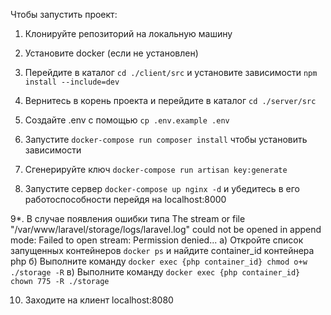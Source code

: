 Чтобы запустить проект:

1. Клонируйте репозиторий на локальную машину

2. Установите docker (если не установлен)

3. Перейдите в каталог `cd ./client/src` и установите зависимости `npm install --include=dev`

4. Вернитесь в корень проекта и перейдите в каталог `cd ./server/src`

5. Создайте .env с помощью `cp .env.example .env`

6. Запустите `docker-compose run composer install` чтобы установить зависимости

7. Сгенерируйте ключ `docker-compose run artisan key:generate`

8. Запуcтите сервер `docker-compose up nginx -d` и убедитесь в его работоспособности перейдя на localhost:8000

9*. В случае появления ошибки типа The stream or file "/var/www/laravel/storage/logs/laravel.log" could not be opened in append mode: Failed to open stream: Permission denied...
  а) Откройте список запущенных контейнеров `docker ps` и найдите container_id контейнера php
  б) Выполните команду `docker exec {php container_id} chmod o+w ./storage -R`
  в) Выполните команду `docker exec {php container_id} chown 775 -R ./storage`

10. Заходите на клиент localhost:8080

